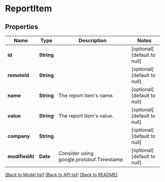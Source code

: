# ReportItem
## Properties

| Name | Type | Description | Notes |
|------------ | ------------- | ------------- | -------------|
| **id** | **String** |  | [optional] [default to null] |
| **remoteId** | **String** |  | [optional] [default to null] |
| **name** | **String** | The report item&#39;s name. | [optional] [default to null] |
| **value** | **String** | The report item&#39;s value. | [optional] [default to null] |
| **company** | **String** |  | [optional] [default to null] |
| **modifiedAt** | **Date** | Consider using google.protobuf.Timestamp | [optional] [default to null] |

[[Back to Model list]](../README.md#documentation-for-models) [[Back to API list]](../README.md#documentation-for-api-endpoints) [[Back to README]](../README.md)

